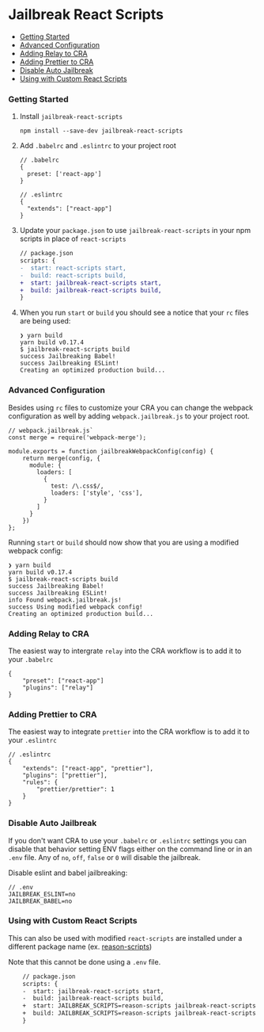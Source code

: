 # Jailbreak React Scripts

- [Getting Started](#getting-started)
- [Advanced Configuration](#advanced-configuration)
- [Adding Relay to CRA](#adding-relay-to-cra)
- [Adding Prettier to CRA](#adding-prettier-to-cra)
- [Disable Auto Jailbreak](#disable-auto-jailbreak)
- [Using with Custom React Scripts](#using-with-custom-react-scripts)

### Getting Started

1. Install `jailbreak-react-scripts`

	```
	npm install --save-dev jailbreak-react-scripts
	```

2. Add `.babelrc` and `.eslintrc` to your project root

	```
	// .babelrc
	{
	  preset: ['react-app']
	}
	```

	```
	// .eslintrc
	{
	  "extends": ["react-app"]
	}
	```

3. Update your `package.json` to use `jailbreak-react-scripts` in your npm scripts in place of `react-scripts`

	```diff
	// package.json
	scripts: {
	-  start: react-scripts start,
	-  build: react-scripts build,
	+  start: jailbreak-react-scripts start,
	+  build: jailbreak-react-scripts build,
	}
	```

4. When you run `start` or `build` you should see a notice that your `rc` files are being used:

	```
	❯ yarn build
	yarn build v0.17.4
	$ jailbreak-react-scripts build
	success Jailbreaking Babel!
	success Jailbreaking ESLint!
	Creating an optimized production build...
	```

### Advanced Configuration

Besides using `rc` files to customize your CRA you can change the webpack configuration as well by adding `webpack.jailbreak.js` to your project root.

```
// webpack.jailbreak.js`
const merge = require('webpack-merge');

module.exports = function jailbreakWebpackConfig(config) {
	return merge(config, {
	  module: {
	    loaders: [
	      {
	        test: /\.css$/,
	        loaders: ['style', 'css'],
	      }
	    ]
	  }
	})
};

```

Running `start` or `build` should now show that you are using a modified webpack config:

```
❯ yarn build
yarn build v0.17.4
$ jailbreak-react-scripts build
success Jailbreaking Babel!
success Jailbreaking ESLint!
info Found webpack.jailbreak.js!
success Using modified webpack config!
Creating an optimized production build...
```

### Adding Relay to CRA

The easiest way to intergrate `relay` into the CRA workflow is to add it to your `.babelrc`

```
{
	"preset": ["react-app"]
	"plugins": ["relay"]
}
```

### Adding Prettier to CRA

The easiest way to integrate `prettier` into the CRA workflow is to add it to your `.eslintrc`

```
// .eslintrc
{
	"extends": ["react-app", "prettier"],
	"plugins": ["prettier"],
	"rules": {
		"prettier/prettier": 1
	}
}
```

### Disable Auto Jailbreak

If you don't want CRA to use your `.babelrc` or `.eslintrc` settings you can disable that behavior setting ENV flags either on the command line or in an `.env` file. Any of `no`, `off`, `false` or `0` will disable the jailbreak.

Disable eslint and babel jailbreaking:

```
// .env
JAILBREAK_ESLINT=no
JAILBREAK_BABEL=no
```

### Using with Custom React Scripts

This can also be used with modified `react-scripts` are installed under a different package name (ex. [reason-scripts](https://github.com/rrdelaney/reason-scripts))

Note that this cannot be done using a `.env` file.

```diff
	// package.json
	scripts: {
	-  start: jailbreak-react-scripts start,
	-  build: jailbreak-react-scripts build,
	+  start: JAILBREAK_SCRIPTS=reason-scripts jailbreak-react-scripts start,
	+  build: JAILBREAK_SCRIPTS=reason-scripts jailbreak-react-scripts build,
	}
```


